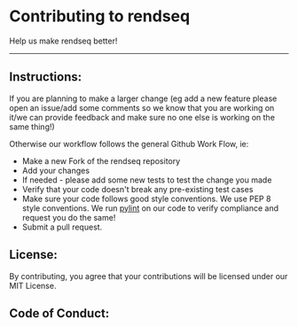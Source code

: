 # Contributing to rendseq

Help us make rendseq better!

***

## Instructions:

If you are planning to make a larger change (eg add a new feature please open an issue/add some comments so we know that you are working on it/we can provide feedback and make sure no one else is working on the same thing!)

Otherwise our workflow follows the general Github Work Flow, ie:
 * Make a new Fork of the rendseq repository
 * Add your changes
 * If needed - please add some new tests to test the change you made
 * Verify that your code doesn't break any pre-existing test cases
 * Make sure your code follows good style conventions.  We use PEP 8 style conventions.  We run [pylint](https://pylint.pycqa.org/en/latest/intro.html) on our code to verify compliance and request you do the same! 
 * Submit a pull request.


## License:
By contributing, you agree that your contributions will be licensed under our MIT License.

## Code of Conduct:
